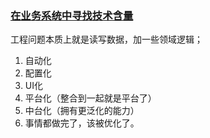 ### [在业务系统中寻找技术含量](https://xargin.com/seeking-for-high-tech-in-business-system-dev/)  

工程问题本质上就是读写数据，加一些领域逻辑；  
  
1. 自动化
2. 配置化
3. UI化
4. 平台化（整合到一起就是平台了）
5. 中台化（拥有更泛化的能力）
6. 事情都做完了，该被优化了。
